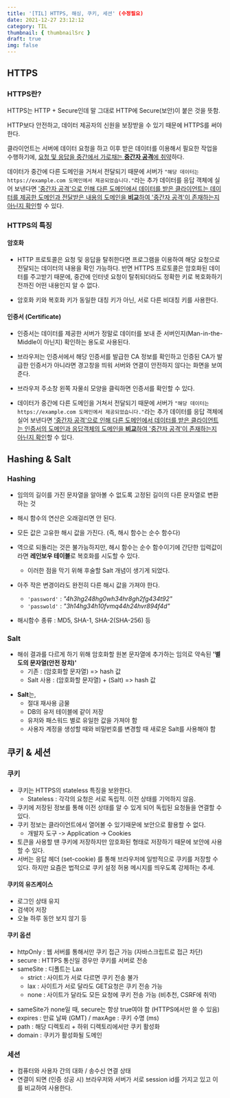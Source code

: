 ```yaml
---
title: '[TIL] HTTPS, 해싱, 쿠키, 세션' (수정필요)
date: 2021-12-27 23:12:12
category: TIL
thumbnail: { thumbnailSrc }
draft: true
img: false
---
```


## HTTPS

### HTTPS란?

HTTPS는 HTTP + Secure인데 말 그대로 HTTP에 Secure(보안)이 붙은 것을 뜻함.

HTTP보다 안전하고, 데이터 제공자의 신원을 보장받을 수 있기 때문에 HTTPS를 써야 한다.

클라이언트는 서버에 데이터 요청을 하고 이후 받은 데이터를 이용해서 필요한 작업을 수행하기에, <u>요청 및 응답을 중간에서 가로채는 **중간자 공격**에 취약</u>하다.

데이터가 중간에 다른 도메인을 거쳐서 전달되기 때문에 서버가 `"해당 데이터는 https://example.com 도메인에서 제공되었습니다."`라는 추가 데이터를 응답 객체에 실어 보낸다면 <u>'중간자 공격'으로 인해 다른 도메인에서 데이터를 받은 클라이언트는 데이터를 제공한 도메인과 전달받은 내용의 도메인을 **비교**하여 '중간자 공격'이 존재하는지 아닌지 확인</u>할 수 있다.

### HTTPS의 특징

#### 암호화

- HTTP 프로토콜은 요청 및 응답을 탈취한다면 프로그램을 이용하여 해당 요청으로 전달되는 데이터의 내용을 확인 가능하다.
  반면 HTTPS 프로토콜은 암호화된 데이터를 주고받기 때문에, 중간에 인터넷 요청이 탈취되더라도 정확한 키로 복호화하기 전까진 어떤 내용인지 알 수 없다.

- 암호화 키와 복호화 키가 동일한 대칭 키가 아닌, 서로 다른 비대칭 키를 사용한다.

#### 인증서 (Certificate)

- 인증서는 데이터를 제공한 서버가 정말로 데이터를 보내 준 서버인지(Man-in-the-Middle이 아닌지) 확인하는 용도로 사용된다.

- 브라우저는 인증서에서 해당 인증서를 발급한 CA 정보를 확인하고 인증된 CA가 발급한 인증서가 아니라면 경고창을 띄워 서버와 연결이 안전하지 않다는 화면을 보여준다.

- 브라우저 주소창 왼쪽 자물쇠 모양을 클릭하면 인증서를 확인할 수 있다.

* 데이터가 중간에 다른 도메인을 거쳐서 전달되기 때문에 서버가 `"해당 데이터는 https://example.com 도메인에서 제공되었습니다."`라는 추가 데이터를 응답 객체에 실어 보낸다면 <u>'중간자 공격'으로 인해 다른 도메인에서 데이터를 받은 클라이언트는 인증서의 도메인과 응답객체의 도메인을 **비교**하여 '중간자 공격'이 존재하는지 아닌지 확인</u>할 수 있다.

## Hashing & Salt

### Hashing

- 임의의 길이를 가진 문자열을 알아볼 수 없도록 고정된 길이의 다른 문자열로 변환하는 것
- 해시 함수의 연산은 오래걸리면 안 된다.
- 모든 값은 고유한 해시 값을 가진다. (즉, 해시 함수는 순수 함수다)
- 역으로 되돌리는 것은 불가능하지만, 해시 함수는 순수 함수이기에 간단한 입력값이라면 **레인보우 테이블**로 복호화를 시도할 수 있다.
  - 이러한 점을 막기 위해 후술할 Salt 개념이 생기게 되었다.
- 아주 작은 변경이라도 완전히 다른 해시 값을 가져야 한다.

  - `'password'` : _"4h3hg248hg0wh34hr8gh2fg434t92"_
  - `'passwold'` : _"3h14hg34h10fvmq44h24hvr894f4d"_

- 해시함수 종류 : MD5, SHA-1, SHA-2(SHA-256) 등

### Salt

- 해쉬 결과를 다르게 하기 위해 암호화할 원본 문자열에 추가하는 임의로 약속된 **'별도의 문자열(안전 장치)'**
  - 기존 : (암호화할 문자열) => hash 값
  - Salt 사용 : (암호화할 문자열) + (Salt) => hash 값

* **Salt**는,
  - 절대 재사용 금물
  - DB의 유저 테이블에 같이 저장
  - 유저와 패스워드 별로 유일한 값을 가져야 함
  - 사용자 계정을 생성할 때와 비밀번호를 변경할 때 새로운 Salt를 사용해야 함

## 쿠키 & 세션

### 쿠키

- 쿠키는 HTTPS의 stateless 특징을 보완한다.
  - Stateless : 각각의 요청은 서로 독립적. 이전 상태를 기억하지 않음.
- 쿠키에 저장된 정보를 통해 이전 상태를 알 수 있게 되어 독립된 요청들을 연결할 수 있다.
- 쿠키 정보는 클라이언트에서 열어볼 수 있기때문에 보안으로 활용할 수 없다.
  - 개발자 도구 -> Application -> Cookies
- 토큰을 사용할 땐 쿠키에 저장하지만 암호화된 형태로 저장하기 때문에 보안에 사용할 수 있다.
- 서버는 응답 헤더 (set-cookie) 를 통해 브라우저에 일방적으로 쿠키를 저장할 수 있다. 하지만 요즘은 법적으로 쿠키 설정 허용 메시지를 띄우도록 강제하는 추세.

#### 쿠키의 유즈케이스

- 로그인 상태 유지
- 검색어 저장
- 오늘 하루 동안 보지 않기 등

#### 쿠키 옵션

- httpOnly : 웹 서버를 통해서만 쿠키 접근 가능 (자바스크립트로 접근 차단)
- secure : HTTPS 통신일 경우만 쿠키를 서버로 전송
- sameSite : 디폴트는 Lax
  - strict : 사이트가 서로 다르면 쿠키 전송 불가
  - lax : 사이트가 서로 달라도 GET요청은 쿠키 전송 가능
  - none : 사이트가 달라도 모든 요청에 쿠키 전송 가능 (비추천, CSRF에 취약)

* sameSite가 none일 때, secure는 항상 true여야 함 (HTTPS에서만 쓸 수 있음)
* expires : 만료 날짜 (GMT) / maxAge : 쿠키 수명 (ms)
* path : 해당 디렉토리 + 하위 디렉토리에서만 쿠키 활성화
* domain : 쿠키가 활성화될 도메인

### 세션

- 컴퓨터와 사용자 간의 대화 / 송수신 연결 상태
- 연결이 되면 (인증 성공 시) 브라우저와 서버가 서로 session id를 가지고 있고 이를 비교하여 사용한다.
